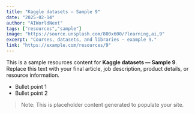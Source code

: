 ```yaml
---
title: "Kaggle datasets — Sample 9"
date: "2025-02-14"
author: "AIWorldNext"
tags: ["resources","sample"]
image: "https://source.unsplash.com/800x600/?learning,ai,9"
excerpt: "Courses, datasets, and libraries — example 9."
link: "https://example.com/resources/9"
---
```


This is a sample resources content for **Kaggle datasets — Sample 9**. Replace this text with your final article, job description, product details, or resource information.

- Bullet point 1
- Bullet point 2

> Note: This is placeholder content generated to populate your site.
